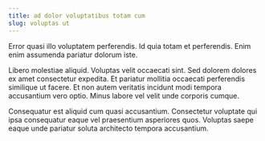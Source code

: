 ```yaml
---
title: ad dolor voluptatibus totam cum
slug: voluptas ut
---
```


Error quasi illo voluptatem perferendis. Id quia totam et perferendis. Enim enim assumenda pariatur dolorum iste.

Libero molestiae aliquid. Voluptas velit occaecati sint. Sed dolorem dolores ex amet consectetur expedita. Et pariatur mollitia occaecati perferendis similique ut facere. Et non autem veritatis incidunt modi tempora accusantium vero optio. Minus labore vel velit unde corporis cumque.

Consequatur est aliquid cum quasi accusantium. Consectetur voluptate qui ipsa consequatur eaque vel praesentium asperiores quos. Voluptas saepe eaque unde pariatur soluta architecto tempora accusantium.
